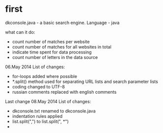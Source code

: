 first
=====

dkconsole.java - a basic search engine.
Language - java

what can it do:
- count number of matches per website
- count number of matches for all websites in total
- indicate time spent for data processing
- count number of letters in the data source

06.May 2014
List of changes:
-   for-loops added where possible
-   *.split() method used for separating URL lists and search parameter lists
-   coding changed to UTF-8
-   russian comments replaced with english comments

Last change 08.May 2014
List of changes:
- dkconsole.txt renamed to dkconsole.java
- indentation rules applied
- list.split(",") to list.split(", *")
- 
